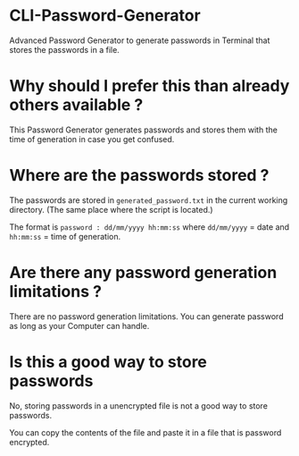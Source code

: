 # CLI-Password-Generator
Advanced Password Generator to generate passwords in Terminal that stores the passwords in a file.

# Why should I prefer this than already others available ?
This Password Generator generates passwords and stores them with the time of generation in case you get confused.

# Where are the passwords stored ?
The passwords are stored in `generated_password.txt` in the current working directory. 
(The same place where the script is located.)

The format is `password : dd/mm/yyyy hh:mm:ss` where `dd/mm/yyyy` = date and `hh:mm:ss` = time of generation.

# Are there any password generation limitations ?

There are no password generation limitations. You can generate password as long as your Computer can handle.

# Is this a good way to store passwords

No, storing passwords in a unencrypted file is not a good way to store passwords.

You can copy the contents of the file and paste it in a file that is password encrypted.
